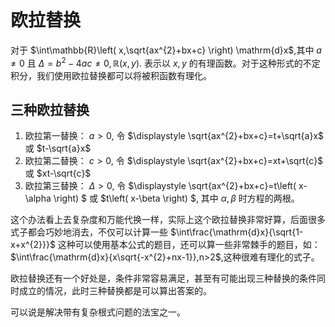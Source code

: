# 欧拉替换
对于 $\int\mathbb{R}\left( x,\sqrt{ax^{2}+bx+c} \right) \mathrm{d}x$,其中 $a\neq 0$ 且 $\Delta=b^{2}-4ac\neq 0, \mathbb{R}\left( x,y \right) .$ 表示以 $x,y$ 的有理函数。对于这种形式的不定积分，我们使用欧拉替换都可以将被积函数有理化。

## 三种欧拉替换
1. 欧拉第一替换： $a>0$, 令 $\displaystyle \sqrt{ax^{2}+bx+c}=t+\sqrt{a}x$ 或 $t-\sqrt{a}x$
2. 欧拉第二替换： $c>0$, 令 $\displaystyle \sqrt{ax^{2}+bx+c}=xt+\sqrt{c}$ 或 $xt-\sqrt{c}$
3. 欧拉第三替换： $\Delta>0$, 令 $\displaystyle \\sqrt{ax^{2}+bx+c}=t\left( x-\alpha \right) $ 或 $t\left( x-\beta \right) $, 其中 $\alpha,\beta$ 时方程的两根。

这个办法看上去复杂度和万能代换一样，实际上这个欧拉替换非常好算，后面很多式子都会巧妙地消去，不仅可以计算一些 $\int\frac{\mathrm{d}x}{\sqrt{1-x+x^{2}}}$ 这种可以使用基本公式的题目，还可以算一些非常棘手的题目，如： $\int\frac{\mathrm{d}x}{x\sqrt{-x^{2}+nx-1}},n>2$,这种很难有理化的式子。

欧拉替换还有一个好处是，条件非常容易满足，甚至有可能出现三种替换的条件同时成立的情况，此时三种替换都是可以算出答案的。

可以说是解决带有复杂根式问题的法宝之一。
